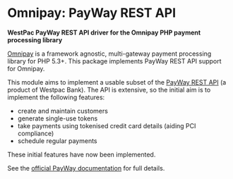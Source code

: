 # Omnipay: PayWay REST API

**WestPac PayWay REST API driver for the Omnipay PHP payment processing library**

[Omnipay](https://github.com/thephpleague/omnipay) is a framework agnostic, multi-gateway payment
processing library for PHP 5.3+. This package implements PayWay REST API support for Omnipay.

This module aims to implement a usable subset of the [PayWay REST API](https://www.payway.com.au/rest-docs/index.html) (a product of Westpac Bank). The API is extensive, so the initial aim is to implement the following features:

* create and maintain customers
* generate single-use tokens
* take payments using tokenised credit card details (aiding PCI compliance)
* schedule regular payments

These initial features have now been implemented.

See the [official PayWay documentation](https://www.payway.com.au/rest-docs/index.html) for full details.

